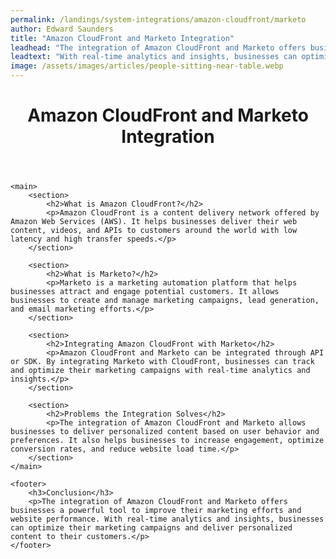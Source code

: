 ```yaml
---
permalink: /landings/system-integrations/amazon-cloudfront/marketo
author: Edward Saunders
title: "Amazon CloudFront and Marketo Integration"
leadhead: "The integration of Amazon CloudFront and Marketo offers businesses a powerful tool to improve their marketing efforts and website performance"
leadtext: "With real-time analytics and insights, businesses can optimize their marketing campaigns and deliver personalized content to their customers."
image: /assets/images/articles/people-sitting-near-table.webp
---
```

<div class="arttext">	<header>
		<h1>Amazon CloudFront and Marketo Integration</h1>
	</header>

	<main>
		<section>
			<h2>What is Amazon CloudFront?</h2>
			<p>Amazon CloudFront is a content delivery network offered by Amazon Web Services (AWS). It helps businesses deliver their web content, videos, and APIs to customers around the world with low latency and high transfer speeds.</p>
		</section>

		<section>
			<h2>What is Marketo?</h2>
			<p>Marketo is a marketing automation platform that helps businesses attract and engage potential customers. It allows businesses to create and manage marketing campaigns, lead generation, and email marketing efforts.</p>
		</section>

		<section>
			<h2>Integrating Amazon CloudFront with Marketo</h2>
			<p>Amazon CloudFront and Marketo can be integrated through API or SDK. By integrating Marketo with CloudFront, businesses can track and optimize their marketing campaigns with real-time analytics and insights.</p>
		</section>

		<section>
			<h2>Problems the Integration Solves</h2>
			<p>The integration of Amazon CloudFront and Marketo allows businesses to deliver personalized content based on user behavior and preferences. It also helps businesses to increase engagement, optimize conversion rates, and reduce website load time.</p>
		</section>
	</main>

	<footer>
		<h3>Conclusion</h3>
		<p>The integration of Amazon CloudFront and Marketo offers businesses a powerful tool to improve their marketing efforts and website performance. With real-time analytics and insights, businesses can optimize their marketing campaigns and deliver personalized content to their customers.</p>
	</footer>
</div>